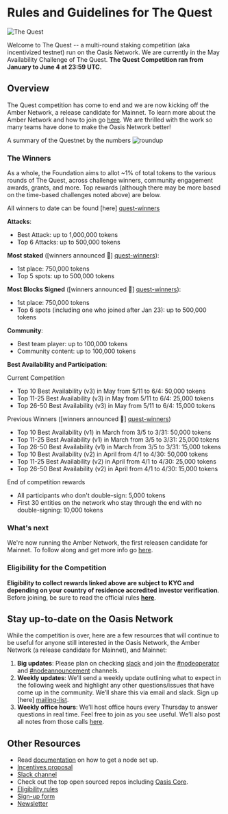 # Rules and Guidelines for The Quest

![The Quest](/operator_images/the_quest.png)

Welcome to The Quest -- a multi-round staking competition (aka incentivized
testnet) run on the Oasis Network. We are currently in the May Availability
Challenge of The Quest. **The Quest Competition ran from January to
June 4 at 23:59 UTC.**

## Overview

The Quest competition has come to end and we are now kicking off
the Amber Network, a release candidate for Mainnet. To learn more
about the Amber Network and how to join go [here](/operators/amber-network.md).
We are thrilled with the work so many teams have done to make the
Oasis Network better!

A summary of the Questnet by the numbers
![roundup](/operator_images/quest_roundup.png)

### The Winners

As a whole, the Foundation aims to allot ~1% of total tokens to the various
rounds of The Quest, across challenge winners, community engagement awards,
grants, and more. Top rewards (although there may be more based on the
time-based challenges noted above) are below.

All winners to date can be found [here] [quest-winners]

**Attacks**:

* Best Attack: up to 1,000,000 tokens
* Top 6 Attacks: up to 500,000 tokens

**Most staked** ([winners announced 🎉] [quest-winners]):

* 1st place: 750,000 tokens
* Top 5 spots: up to 500,000 tokens

**Most Blocks Signed** ([winners announced 🎉] [quest-winners]):

* 1st place: 750,000 tokens
* Top 6 spots (including one who joined after Jan 23): up to 500,000 tokens

**Community**:

* Best team player: up to 100,000 tokens
* Community content: up to 100,000 tokens

**Best Availability and Participation**:

Current Competition

* Top 10 Best Availability (v3) in May from 5/11 to 6/4: 50,000 tokens
* Top 11-25 Best Availability (v3) in May from 5/11 to 6/4: 25,000 tokens
* Top 26-50 Best Availability (v3) in May from 5/11 to 6/4: 15,000 tokens

Previous Winners ([winners announced 🎉] [quest-winners])

* Top 10 Best Availability (v1) in March from 3/5 to 3/31: 50,000 tokens
* Top 11-25 Best Availability (v1) in March from 3/5 to 3/31: 25,000 tokens
* Top 26-50 Best Availability (v1) in March from 3/5 to 3/31: 15,000 tokens
* Top 10 Best Availability (v2) in April from 4/1 to 4/30: 50,000 tokens
* Top 11-25 Best Availability (v2) in April from 4/1 to 4/30: 25,000 tokens
* Top 26-50 Best Availability (v2) in April from 4/1 to 4/30: 15,000 tokens

End of competition rewards

* All participants who don't double-sign: 5,000 tokens
* First 30 entities on the network who stay through the end with no
  double-signing: 10,000 tokens

### What's next

We're now running the Amber Network, the first releasen candidate for Mainnet.
To follow along and get more info go [here](/operators/amber-network.md).

### Eligibility for the Competition

**Eligibility to collect rewards linked above are subject
to KYC and depending on your country of residence accredited investor
verification**. Before joining, be sure to read the official rules
**[here][eligibility-rules]**.

## Stay up-to-date on the Oasis Network

While the competition is over, here are a few resources that will continue
to be useful for anyone still interested in the Oasis Network, the Amber Network
(a release candidate for Mainnet), and Mainnet:

1. **Big updates**: Please plan on checking [slack][slack] and join
   the [#nodeoperator](https://oasiscommunity.slack.com/archives/CMUSJCRFA) and
   [#nodeannouncement](https://oasiscommunity.slack.com/archives/CQK5NPXDX)
   channels.
2. **Weekly updates**: We’ll send a weekly update outlining what to expect in
   the following week and highlight any other questions/issues that have come up
   in the community. We’ll share this via email and slack. Sign up [here] [mailing-list].
3. **Weekly office hours**: We’ll host office hours every Thursday to answer
   questions in real time. Feel free to join as you see useful. We’ll also post
   all notes from those calls [here][office-hours-doc].

## Other Resources

* Read [documentation][setup-docs] on how to get a node set up.
* [Incentives proposal][incentives-proposal]
* [Slack channel][slack]
* Check out the top open sourced repos including [Oasis
  Core](https://github.com/oasislabs/oasis-core).
* [Eligibility rules][eligibility-rules]
* [Sign-up form][sign-up-form]
* [Newsletter][mailing-list]

[eligibility-rules]: https://docsend.com/view/zv5cfia
[sign-up-form]: https://app.hellosign.com/s/6M6ym9qh
[slack]: https://www.oasis-protocol.org/slack
[form]: https://oasisfoundation.typeform.com/to/gBwPA0
[incentives-proposal]: ./incentives-proposal.md
[setup-docs]: ./joining-the-testnet.md
[grants]: https://www.oasis-protocol.org/grants
[office-hours-doc]: https://docs.google.com/document/d/1ZnKIHcNPb3dGvP4b6bGrJmwyCjGhcSG2cHkTeEfwSEQ/edit?usp=sharing
[get-set-up]: https://docs.oasis.dev/operators/the-quest-rules.html#how-to-join
[mailing-list]: https://oasisfoundation.typeform.com/to/jodFyS
[quest-winners]: https://docs.google.com/spreadsheets/d/1oHsCC31MW8KuN4eIY_YRD2y8baGewtIC3okYT4H9TGk/edit?usp=sharing
